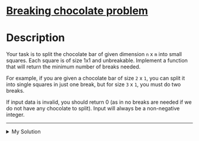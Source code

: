 # [Breaking chocolate problem](https://www.codewars.com/kata/534ea96ebb17181947000ada)

# Description

Your task is to split the chocolate bar of given dimension `n` x `m` into small squares. Each square is of size 1x1 and
unbreakable. Implement a function that will return the minimum number of breaks needed.

For example, if you are given a chocolate bar of size `2` x `1`, you can split it into single squares in just one break,
but for size `3` x `1`, you must do two breaks.

If input data is invalid, you should return 0 (as in no breaks are needed if we do not have any chocolate to split).
Input will always be a non-negative integer.

---

<details><summary>My Solution</summary>

```js
function breakChocolate(n, m) {
  if ((m !== 0) & (n !== 0)) {
    return m * n - 1;
  }

  return 0;
}
```

</details>
